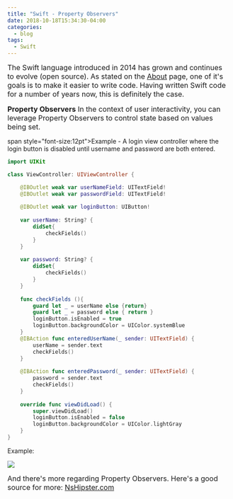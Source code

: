 ```yaml
---
title: "Swift - Property Observers"
date: 2018-10-18T15:34:30-04:00
categories:
  - blog
tags:
  - Swift
---
```


<span style="font-size:12pt">The Swift language introduced in 2014 has grown and continues to evolve (open source).
As stated on the [About](https://swift.org/about/) page, one of it's goals is to make it easier to write code.   Having written Swift code for a number of years now, this is definitely the case.   </span>

<span style="font-size:12pt">**Property Observers**
In the context of user interactivity, you can leverage Property Observers to 
control state based on values being set.  </span>

span style="font-size:12pt">Example - A login view controller where the login button is disabled until 
username and password are both entered.</span>

```swift
import UIKit

class ViewController: UIViewController {

    @IBOutlet weak var userNameField: UITextField!
    @IBOutlet weak var passwordField: UITextField!
    
    @IBOutlet weak var loginButton: UIButton!
    
    var userName: String? {
        didSet{
            checkFields()
        }
    }
    
    var password: String? {
        didSet{
            checkFields()
        }
    }
    
    func checkFields (){
        guard let _ = userName else {return}
        guard let _ = password else { return }
        loginButton.isEnabled = true
        loginButton.backgroundColor = UIColor.systemBlue
    }
    @IBAction func enteredUserName(_ sender: UITextField) {
        userName = sender.text
        checkFields()
    }
    
    @IBAction func enteredPassword(_ sender: UITextField) {
        password = sender.text
        checkFields()
    }
    
    override func viewDidLoad() {
        super.viewDidLoad()
        loginButton.isEnabled = false
        loginButton.backgroundColor = UIColor.lightGray
    }
}

```
Example:

![](https://cjazz.github.io/assets/images/ExampleLogin.jpg)

<span style="font-size:12pt">And there's more regarding Property Observers. Here's a good source for more: [NsHipster.com](https://nshipster.com/swift-property-observers/)</span>




